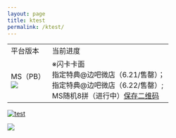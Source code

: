 ```yaml
---
layout: page
title: ktest
permalink: /ktest/
---
```





<font size=2>

<div class="row">
    <div class="span4">
        <table>
          <tr>
            <td>平台版本</td>
            <td>当前进度</td>
          </tr>
          <tr>
            <td style="vertical-align: middle">MS（PB）<br><a href="https://github.com/baekhyunee56/baekhyunee56.github.io/assets/74762744/f7d424e5-a1dd-4d09-b379-fce1950f8f5a"><img src="https://s2.loli.net/2023/06/22/uf3g1rBbZh2UJEs.png" ></a></td>
            <td style="vertical-align: middle">※闪卡卡面<br>指定特典@边吧微店（6.21/售罄）；<br>指定特典@边吧微店（6.22/售罄）;<br> MS随机8拼（进行中）<a href="https://github.com/baekhyunee56/baekhyunee56.github.io/assets/137210713/37bb4926-a2a8-4e9c-b881-a223c5482dd7">保存二维码</a></td>
          </tr>
        </table>
    </div>
</div>
</font>


<a href="https://github.com/baekhyunee56/baekhyunee56.github.io/assets/74762744/f7d424e5-a1dd-4d09-b379-fce1950f8f5a"><img src="https://s2.loli.net/2023/06/22/uf3g1rBbZh2UJEs.png" alt="test"></a>

<a href="https://github.com/baekhyunee56/baekhyunee56.github.io/assets/74762744/f7d424e5-a1dd-4d09-b379-fce1950f8f5a"><img src="https://s2.loli.net/2023/06/22/uf3g1rBbZh2UJEs.png" ></a>

